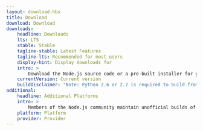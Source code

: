 ```yaml
---
layout: download.hbs
title: Download
download: Download
downloads:
    headline: Downloads
    lts: LTS
    stable: Stable
    tagline-stable: Latest Features
    tagline-lts: Recommended for most users
    display-hint: Display downloads for
    intro: >
        Download the Node.js source code or a pre-built installer for your platform, and start developing today.
    currentVersion: Current version
    buildDisclaimer: "Note: Python 2.6 or 2.7 is required to build from source tarballs."
additional:
    headline: Additional Platforms
    intro: >
        Members of the Node.js community maintain unofficial builds of Node.js for additional platforms. Note that such builds are not supported by the Node.js core team and may not yet be at the same build level as current Node.js release.
    platform: Platform
    provider: Provider
---
```

